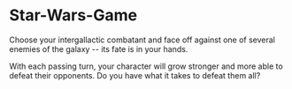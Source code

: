 # Star-Wars-Game
Choose your intergallactic combatant and face off against one of several enemies of the galaxy -- its fate is in your hands.

With each passing turn, your character will grow stronger and more able to defeat their opponents.  Do you have what it takes to defeat them all?
